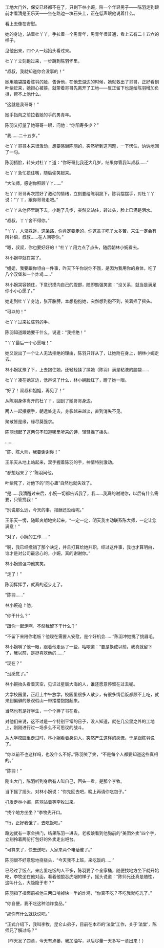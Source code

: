 工地大门外，保安已经都不在了，只剩下林小婉，陪一个年轻男子——陈羽走到跟前才看清是王乐天——坐在路边一块石头上，正在低声跟他说着什么。

看上去像在安慰。

她的身边，站着杜丫丫，手拉着一个男青年，男青年很普通，看上去有二十五六的样子。

见他出来，四个人一起抬头看过来。

杜丫丫立刻跑过来，一步跳到陈羽怀里。

“叔叔，我就知道你会没事的！”

她用脑袋蹭着陈羽的脸，告诉他，在他去湖边的时候，她就救出了哥哥，正好看到叶紫赶来，她担心被揍，就带着哥哥先离开了工地——反正留下也是给陈羽增加负担，帮不上他什么。

“这就是我哥哥！”

她手指向之前拉着她的手的男青年。

陈羽又打量了她哥哥一眼，问他：“你阳寿多少？”

“我……二十五岁。”

杜丫丫哥哥本来很激动，想要感谢陈羽的，突然听到这问题，一下愣住，讷讷地回了一句。

陈羽捂脸，转头对杜丫丫道：“你哥哥比我还大几岁，结果你管我叫叔叔……”

杜丫丫急忙捂住嘴，随后偷笑起来。

“大法师，感谢你照顾丫丫……”

杜丫丫哥哥再次攒好了激动的情绪，立刻要给陈羽跪下，陈羽摆摆手，对杜丫丫说：“丫丫，跟你哥哥走吧。”

杜丫丫从他怀里跳下去，小跑了几步，突然又站住，转过头，脸上已满是泪水。

“叔叔，丫丫舍不得你。”

“丫丫，人鬼殊途，这条路，你肯定要走的，你这辈子吃了太多苦，来生一定会有所补偿，叔叔……在人间等你。”

“嗯，叔叔，你也要好好的！”杜丫丫用力点了点头，随后朝林小婉看去。

林小婉早就在哭了。

“姐姐，我要跟你坦白一件事，昨天下午你说你不饿，是因为我用你的身体，吃了八个汉堡和一个炸鸡……”

林小婉哭容顿住，下意识摸向自己的腹部，随即勉强笑道：“没关系，就当是满足你小小心愿了。”

她走到杜丫丫身边，张开胳膊，本想抱抱她，突然想到抱不到，笑着摇了摇头。

“可以的！”

杜丫丫过来拉陈羽的手。

陈羽知道跟她要干什么，说道：“我拒绝！”

“丫丫最后一个心愿哦！”

她又说出了一个让人无法拒绝的理由，陈羽只好从了，让她附在身上，朝林小婉走去。

林小婉犹豫了下，上去抱住她，还轻轻揉了揉她（陈羽）满是粘液的脑袋……

杜丫丫凑在她耳边，低声说了什么，林小婉脸红了，瞪了她一眼。

“好了！叔叔和姐姐，再见了！”

从陈羽身体离开的杜丫丫，回到了她哥哥身边。

两人一起摆摆手，朝远处走去，身影越来越淡，直到消失不见。

聚散皆是缘，缘尽莫强求。

陈羽想起了这两句不知道哪里听来的诗，轻轻摇了摇头。

……

“陈、陈大师，我要谢谢你！”

王乐天从地上站起来，双手握着陈羽的手，神情特别激动。

“都想起来了？”陈羽问他。

叶紫死了，对他下的“同心蛊”自然也就失效了。

“是……我清醒过来后，小婉一切都告诉我了，我……我真的谢谢你，以后有什么需要，只管找我！”

“别说那么远，今天的事，报酬还没给呢。”

王乐天一愣，随即爽朗地笑起来，“一定一定，明天我主动联系陈大师，一定让您满意！”

“对了，小婉的工作……”

“啊，我已经撤销了那个决定，并且打算给她升职，经过这件事，我也才算明白，谁才是对公司最忠心的，小婉，真的谢谢你。”

林小婉勉强冲他笑笑。

“走了！”

陈羽挥挥手，就真的迈步走了。

“陈羽……”

林小婉追上他。

“你干什么？”

“跟你一起走啊，不然我留下干什么？”

“不留下来陪你老板？他现在需要人安慰，是个好机会……”陈羽冲她挑了挑眉毛。

林小婉嗔了他一眼，跟着他走远了一些，咕哝道：“要是换成以前，我真就留下了，我以前，是挺喜欢他的……”

“现在？”

“没感觉了。”

林小婉抬头看着天空，见识过星辰大海的人，谁还愿意停留在过去呢。

大学校园里，正赶上中午放学，校园里很多人散步，有很多情侣饭都顾不上吃，就来到偏僻的景观假山一带搂搂抱抱起来。

当然也有是好学生，一个个捧了书在看。

对他们来说，这不过是一个特别平常的日子，没人知道，就在几公里之外的工地上，刚刚进行过一场多么不可思议的战斗。

从大学校园里走过时，林小婉看着身边人，突然产生这样的感慨，于是跟陈羽说了。

“你以前不也这样吗，也没什么不好。”陈羽笑了笑，“不是每个人都要知道这些真相的。”

“陈羽！”

刚出大门，陈羽听到身后有人叫自己，回头一看，是那个李牧。

当下摇了摇头，对林小婉说：“你先回去吧，晚上再请你吃包子。”

打发走林小婉，陈羽站着等李牧过来。

“找个地方坐坐？”李牧先开口。

“行，正好我饿了，去吃饭吧。”

路边就有一家金拱门，结果陈羽一进去，老板娘看到他胸前的“美团外卖”四个字，立刻拎着两份打包好的外卖走出吧台。

“可算来了，快去送吧，人家来两个电话催了。”

陈羽很不好意思地挠挠头，“今天我不上班，来吃饭的……”

已经过了饭点，来店里吃饭的人不多，陈羽要了个全家桶，随便找地方坐下就开始吃，李牧坐在他对面，看着他狼吞虎咽的样子，摇头说道：“陈师兄还真是随性，这叫什么，大隐隐于市？”

陈羽指了指面前被他三两口啃掉快一半的炸鸡，“你真不吃？不吃我就吃光了。”

“你自便，我不吃这种油炸食品。”

“那你有什么就快说吧。”

“正式介绍下，我叫李牧，昆仑山弟子，目前在本市的‘法堂’工作，关于‘法堂’，陈师兄了解过吗？”

（昨天发了四章，今天有点萎，我加油写，以后尽量一天多写一章出来！）
